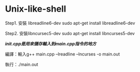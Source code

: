 # Unix-like-shell

Step1. 安裝 libreadline6-dev
  sudo apt-get install libreadline6-dev
  
  
Step2. 安裝libncursec5-dev
  sudo apt-get install libncurses5-dev
  
 ***init.cpp是用來儲存輸入到main.cpp指令的地方***
 
 編譯：輸入g++ main.cpp –lreadline –lncurses -o main.out
 
 
 執行：./main.out
